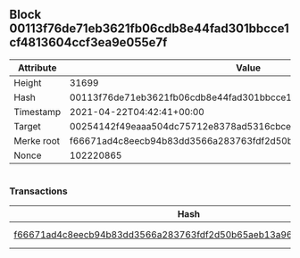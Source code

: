 ## Block 00113f76de71eb3621fb06cdb8e44fad301bbcce1cf4813604ccf3ea9e055e7f

Attribute | Value
--- | ---
Height | 31699
Hash | 00113f76de71eb3621fb06cdb8e44fad301bbcce1cf4813604ccf3ea9e055e7f
Timestamp | 2021-04-22T04:42:41+00:00
Target | 00254142f49eaaa504dc75712e8378ad5316cbcead634704b3734b6271167cc4
Merke root | f66671ad4c8eecb94b83dd3566a283763fdf2d50b65aeb13a965b34661c1f4b2
Nonce | 102220865

```

```

### Transactions

Hash | Amount
--- | ---
[f66671ad4c8eecb94b83dd3566a283763fdf2d50b65aeb13a965b34661c1f4b2](f66671ad4c8eecb94b83dd3566a283763fdf2d50b65aeb13a965b34661c1f4b2.md) | 10.00000000 SKEPTI 
